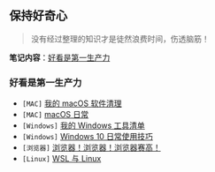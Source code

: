 ## 保持好奇心

> 没有经过整理的知识才是徒然浪费时间，伤透脑筋！

**笔记内容**：[好看是第一生产力](##好看是第一生产力)

### 好看是第一生产力

- `[MAC]` [我的 macOS 软件清理]()
- `[MAC]` [macOS 日常]()
- `[Windows]` [我的 Windows 工具清单]()
- `[Windows]` [Windows 10 日常使用技巧]()
- `[浏览器]` [浏览器！浏览器！浏览器赛高！]()
- `[Linux]` [WSL 与 Linux]()
